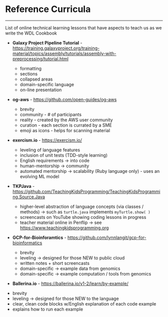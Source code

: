 # Reference Curricula

---

List of online technical learning lessons that have aspects to teach us as we write the WDL Cookbook

* **Galaxy Project Pipeline Tutorial** - https://training.galaxyproject.org/training-material/topics/assembly/tutorials/assembly-with-preprocessing/tutorial.html
   - formatting
   - sections
   - collapsed areas
   - domain-specific language
   - on-line presentation

* **og-aws** - https://github.com/open-guides/og-aws
   - brevity
   - community - # of participants
   - reality - created by the AWS user community
   - curation - each section is currated by a SME
   - emoji as icons - helps for scanning material

* **exercism.io** - https://exercism.io/
   - leveling of language features
   - inclusion of unit tests (TDD-style learning)
   - English requirements -> into code
   - human-mentorship -> community
   - automated mentorship -> scalability (Ruby language only) - uses an evolving ML model
 
* **TKPJava** - https://github.com/TeachingKidsProgramming/TeachingKidsProgramming.Source.Java  
   - higher-level abstraction of language concepts (via classes / methods) -> such as `turtle.java` implements `myTurtle.show( )`
   - screencasts on YouTube showing coding lessons in progress
   - teacher material online in Penflip -> see https://www.teachingkidsprogramming.org
   
* **GCP-for-Bioinforamtics** - https://github.com/lynnlangit/gcp-for-bioinformatics
  - brevity
  - leveling -> designed for those NEW to public cloud
  - written notes + short screencasts
  - domain-specific -> example data from genomics
  - domain-specific -> example computation / tools from genomics
  
 * **Ballerina.io** - https://ballerina.io/v1-2/learn/by-example/
  - brevity
  - leveling -> designed for those NEW to the language
  - clear, clean code blocks w/English explanation of each code example
  - explains how to run each example
